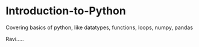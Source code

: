 # Introduction-to-Python
Covering basics of python, like datatypes, functions, loops, numpy, pandas

Ravi.....
